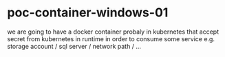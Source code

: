 # poc-container-windows-01

we are going to have a docker container probaly in kubernetes that accept secret from kubernetes in runtime in order to consume some service e.g. storage account / sql server / network path / ...


